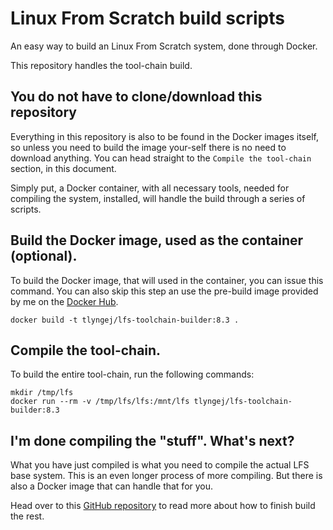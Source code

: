 # Linux From Scratch build scripts

An easy way to build an Linux From Scratch system, done through Docker.

This repository handles the tool-chain build.

## You do not have to clone/download this repository
Everything in this repository is also to be found in the Docker images itself,
so unless you need to build the image your-self there is no need to download
anything. You can head straight to the `Compile the tool-chain` section, in
this document.

Simply put, a Docker container, with all necessary tools, needed for compiling
the system, installed, will handle the build through a series of scripts.

## Build the Docker image, used as the container (optional).
To build the Docker image, that will used in the container, you can issue this
command. You can also skip this step an use the pre-build image provided by me
on the [Docker Hub](https://hub.docker.com/r/tlyngej/lfs-toolchain-builder/).
```
docker build -t tlyngej/lfs-toolchain-builder:8.3 .
```

## Compile the tool-chain.
To build the entire tool-chain, run the following commands:
```
mkdir /tmp/lfs
docker run --rm -v /tmp/lfs/lfs:/mnt/lfs tlyngej/lfs-toolchain-builder:8.3
```

## I'm done compiling the "stuff". What's next?
What you have just compiled is what you need to compile the actual LFS
base system. This is an even longer process of more compiling. But there is also
a Docker image that can handle that for you.

Head over to this [GitHub repository](https://github.com/TLyngeJ/lfs-base-system)
to read more about how to finish build the rest.
